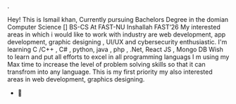 .


Hey! 
This is Ismail khan, Currently pursuing Bachelors Degree in the domian Computer Science []
BS-CS At FAST-NU Inshallah FAST‘26 
My interested areas in which i would like to work with industry are web development, app development, graphic designing , UI/UX and cybersecurity enthusiastic.
I'm learning C /C++ , C# , python, java , php , .Net, React JS , Mongo DB 
Wish to learn and put all efforts to excel in all programming languags
I m using my Max time to increase the level of problem solving  skills so that it can transfrom into any language.
This is my first priority my also interested areas in web development, graphics designing.
 
- 👀
<!---
Ismailkhan45/Ismailkhan45 is a ✨ special ✨ repository because its `README.md` (this file) appears on your GitHub profile.
You can click the Preview link to take a look at your changes.
--->
